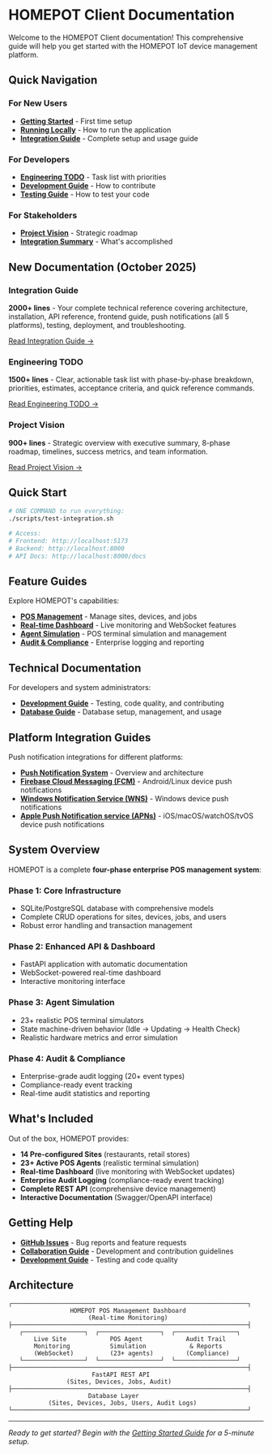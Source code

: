 # HOMEPOT Client Documentation

Welcome to the HOMEPOT Client documentation! This comprehensive guide will help you get started with the HOMEPOT IoT device management platform.

## Quick Navigation

### For New Users
- **[Getting Started](getting-started.md)** - First time setup
- **[Running Locally](running-locally.md)** - How to run the application
- **[Integration Guide](integration-guide.md)** - Complete setup and usage guide

### For Developers
- **[Engineering TODO](engineering-todo.md)** - Task list with priorities
- **[Development Guide](development-guide.md)** - How to contribute
- **[Testing Guide](testing-guide.md)** - How to test your code

### For Stakeholders
- **[Project Vision](../PROJECT_VISION.md)** - Strategic roadmap
- **[Integration Summary](../INTEGRATION_SUMMARY.md)** - What's accomplished

## New Documentation (October 2025)

### Integration Guide
**2000+ lines** - Your complete technical reference covering architecture, installation, API reference, frontend guide, push notifications (all 5 platforms), testing, deployment, and troubleshooting.

[Read Integration Guide →](integration-guide.md)

### Engineering TODO
**1500+ lines** - Clear, actionable task list with phase-by-phase breakdown, priorities, estimates, acceptance criteria, and quick reference commands.

[Read Engineering TODO →](engineering-todo.md)

### Project Vision
**900+ lines** - Strategic overview with executive summary, 8-phase roadmap, timelines, success metrics, and team information.

[Read Project Vision →](../PROJECT_VISION.md)

## Quick Start

```bash
# ONE COMMAND to run everything:
./scripts/test-integration.sh

# Access:
# Frontend: http://localhost:5173
# Backend: http://localhost:8000
# API Docs: http://localhost:8000/docs
```

## Feature Guides

Explore HOMEPOT's capabilities:

- **[POS Management](pos-management.md)** - Manage sites, devices, and jobs
- **[Real-time Dashboard](real-time-dashboard.md)** - Live monitoring and WebSocket features
- **[Agent Simulation](agent-simulation.md)** - POS terminal simulation and management
- **[Audit & Compliance](audit-compliance.md)** - Enterprise logging and reporting

## Technical Documentation

For developers and system administrators:

- **[Development Guide](development-guide.md)** - Testing, code quality, and contributing
- **[Database Guide](database-guide.md)** - Database setup, management, and usage

## Platform Integration Guides

Push notification integrations for different platforms:

- **[Push Notification System](push-notification.md)** - Overview and architecture
- **[Firebase Cloud Messaging (FCM)](fcm-linux-integration.md)** - Android/Linux device push notifications
- **[Windows Notification Service (WNS)](wns-windows-integration.md)** - Windows device push notifications
- **[Apple Push Notification service (APNs)](apns-apple-integration.md)** - iOS/macOS/watchOS/tvOS device push notifications

## System Overview

HOMEPOT is a complete **four-phase enterprise POS management system**:

### Phase 1: Core Infrastructure
- SQLite/PostgreSQL database with comprehensive models
- Complete CRUD operations for sites, devices, jobs, and users
- Robust error handling and transaction management

### Phase 2: Enhanced API & Dashboard
- FastAPI application with automatic documentation
- WebSocket-powered real-time dashboard
- Interactive monitoring interface

### Phase 3: Agent Simulation
- 23+ realistic POS terminal simulators
- State machine-driven behavior (Idle → Updating → Health Check)
- Realistic hardware metrics and error simulation

### Phase 4: Audit & Compliance
- Enterprise-grade audit logging (20+ event types)
- Compliance-ready event tracking
- Real-time audit statistics and reporting

## What's Included

Out of the box, HOMEPOT provides:

- **14 Pre-configured Sites** (restaurants, retail stores)
- **23+ Active POS Agents** (realistic terminal simulation)
- **Real-time Dashboard** (live monitoring with WebSocket updates)
- **Enterprise Audit Logging** (compliance-ready event tracking)
- **Complete REST API** (comprehensive device management)
- **Interactive Documentation** (Swagger/OpenAPI interface)

## Getting Help

- **[GitHub Issues](https://github.com/brunel-opensim/homepot-client/issues)** - Bug reports and feature requests
- **[Collaboration Guide](collaboration-guide.md)** - Development and contribution guidelines
- **[Development Guide](development-guide.md)** - Testing and code quality

## Architecture

```
┌─────────────────────────────────────────────────────────────────┐
                 HOMEPOT POS Management Dashboard                 
                      (Real-time Monitoring)                       
├─────────────────────────────────────────────────────────────────┤
   ┌─────────────────┐  ┌─────────────────┐  ┌─────────────────┐  
       Live Site            POS Agent            Audit Trail       
       Monitoring           Simulation            & Reports        
       (WebSocket)          (23+ agents)         (Compliance)     
   └─────────────────┘  └─────────────────┘  └─────────────────┘  
├─────────────────────────────────────────────────────────────────┤
                       FastAPI REST API                           
                (Sites, Devices, Jobs, Audit)                     
├─────────────────────────────────────────────────────────────────┤
                      Database Layer                              
           (Sites, Devices, Jobs, Users, Audit Logs)             
└─────────────────────────────────────────────────────────────────┘
```

---

*Ready to get started? Begin with the [Getting Started Guide](getting-started.md) for a 5-minute setup.*
